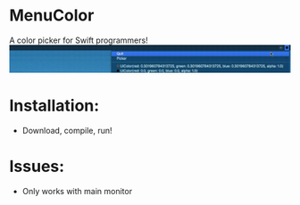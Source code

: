# MenuColor
A color picker for Swift programmers!
![demo](https://github.com/128keaton/MenuColor/blob/master/repo_asset/demo.gif)

# Installation:
* Download, compile, run!

# Issues:
* Only works with main monitor

